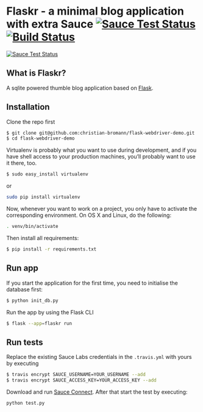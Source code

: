 Flaskr - a minimal blog application with extra Sauce [![Sauce Test Status](https://saucelabs.com/buildstatus/flask-webdriver-demo)](https://saucelabs.com/u/flask-webdriver-demo) [![Build Status](https://travis-ci.org/christian-bromann/flask-webdriver-demo.svg?branch=master)](https://travis-ci.org/christian-bromann/flask-webdriver-demo)
====================================================

[![Sauce Test Status](https://saucelabs.com/browser-matrix/flask-webdriver-demo.svg)](https://saucelabs.com/u/flask-webdriver-demo)

## What is Flaskr?

A sqlite powered thumble blog application based on [Flask](http://flask.readthedocs.org/en/latest/).

## Installation

Clone the repo first

```sh
$ git clone git@github.com:christian-bromann/flask-webdriver-demo.git
$ cd flask-webdriver-demo
```

Virtualenv is probably what you want to use during development, and if
you have shell access to your production machines, you’ll probably want
to use it there, too.

```sh
$ sudo easy_install virtualenv
```

or

```sh
sudo pip install virtualenv
```

Now, whenever you want to work on a project, you only have to activate
the corresponding environment. On OS X and Linux, do the following:

```sh
. venv/bin/activate
```

Then install all requirements:

```sh
$ pip install -r requirements.txt
```

## Run app

If you start the application for the first time, you need to initialise
the database first:

```sh
$ python init_db.py
```

Run the app by using the Flask CLI

```sh
$ flask --app=flaskr run
```

## Run tests

Replace the existing Sauce Labs credentials in the `.travis.yml` with
yours by executing

```sh
$ travis encrypt SAUCE_USERNAME=YOUR_USERNAME --add
$ travis encrypt SAUCE_ACCESS_KEY=YOUR_ACCESS_KEY --add
```

Download and run [Sauce Connect](https://docs.saucelabs.com/reference/sauce-connect/).
After that start the test by executing:

```sh
python test.py
```
